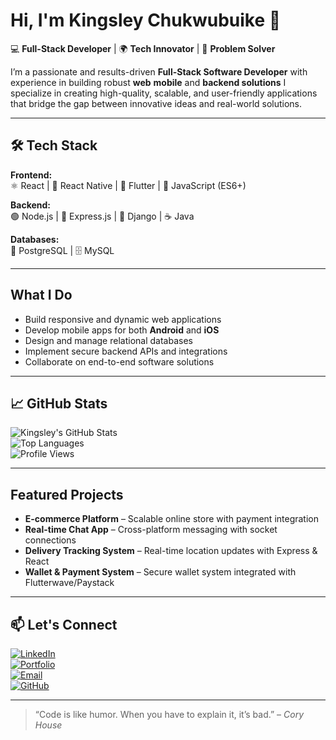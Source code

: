 #  Hi, I'm Kingsley Chukwubuike  👋

💻 **Full-Stack Developer** | 🌍 **Tech Innovator** | 🚀 **Problem Solver**

I’m a passionate and results-driven **Full-Stack Software Developer** with experience in building robust **web** **mobile** and **backend solutions** I specialize in creating high-quality, scalable, and user-friendly applications that bridge the gap between innovative ideas and real-world solutions.

---


## 🛠 Tech Stack

**Frontend:**  
⚛ React | 📱 React Native | 🎯 Flutter | 🎨 JavaScript (ES6+)

**Backend:**  
🟢 Node.js | 🚂 Express.js | 🐍 Django | ☕ Java

**Databases:**  
🐘 PostgreSQL | 🗄 MySQL

---

##  What I Do
- Build responsive and dynamic web applications  
- Develop mobile apps for both **Android** and **iOS**  
- Design and manage relational databases  
- Implement secure backend APIs and integrations  
- Collaborate on end-to-end software solutions

---

## 📈 GitHub Stats

![Kingsley's GitHub Stats](https://github-readme-stats.vercel.app/api?username=Buike369&show_icons=true&theme=radical)  
![Top Languages](https://github-readme-stats.vercel.app/api/top-langs/?username=Buike369&layout=compact&theme=radical)  
![Profile Views](https://komarev.com/ghpvc/?username=Buike369&label=Profile%20Views&color=ff69b4&style=flat)

---

##  Featured Projects
- **E-commerce Platform** – Scalable online store with payment integration  
- **Real-time Chat App** – Cross-platform messaging with socket connections  
- **Delivery Tracking System** – Real-time location updates with Express & React  
- **Wallet & Payment System** – Secure wallet system integrated with Flutterwave/Paystack

---

## 📫 Let's Connect
[![LinkedIn](https://img.shields.io/badge/LinkedIn-0077B5?logo=linkedin&logoColor=white)](https://www.linkedin.com/in/YOUR-LINK)  
[![Portfolio](https://img.shields.io/badge/Portfolio-000?logo=react&logoColor=white)](YOUR-PORTFOLIO-LINK)  
[![Email](https://img.shields.io/badge/Email-D14836?logo=gmail&logoColor=white)](mailto:chukwubuikekingsley369@gmail.com)  
[![GitHub](https://img.shields.io/badge/GitHub-181717?logo=github&logoColor=white)](https://github.com/Buike@369)  

---

> “Code is like humor. When you have to explain it, it’s bad.” – *Cory House*

